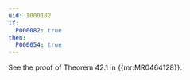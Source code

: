 ```yaml
---
uid: I000182
if:
  P000082: true
then:
  P000054: true
---
```


See the proof of Theorem 42.1 in {{mr:MR0464128}}.
